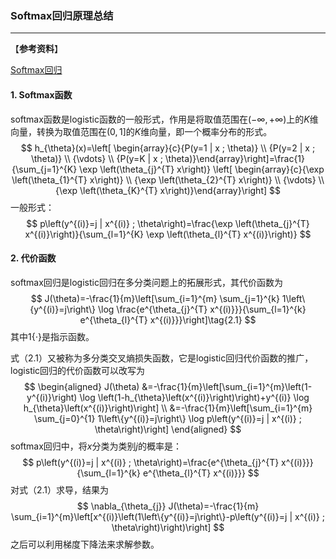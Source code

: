 ### Softmax回归原理总结

***

【**参考资料**】

[Softmax回归](http://ufldl.stanford.edu/wiki/index.php/Softmax%E5%9B%9E%E5%BD%92)



#### 1. Softmax函数

softmax函数是logistic函数的一般形式，作用是将取值范围在$(-\infty,+\infty)$上的$K$维向量，转换为取值范围在$(0,1]$的$K$维向量，即一个概率分布的形式。
$$
h_{\theta}(x)=\left[ \begin{array}{c}{P(y=1 | x ; \theta)} \\ {P(y=2 | x ; \theta)} \\ {\vdots} \\ {P(y=K | x ; \theta)}\end{array}\right]=\frac{1}{\sum_{j=1}^{K} \exp \left(\theta_{j}^{T} x\right)} \left[ \begin{array}{c}{\exp \left(\theta_{1}^{T} x\right)} \\ {\exp \left(\theta_{2}^{T} x\right)} \\ {\vdots} \\ {\exp \left(\theta_{K}^{T} x\right)}\end{array}\right]
$$
一般形式：
$$
p\left(y^{(i)}=j | x^{(i)} ; \theta\right)=\frac{\exp \left(\theta_{j}^{T} x^{(i)}\right)}{\sum_{l=1}^{K} \exp \left(\theta_{l}^{T} x^{(i)}\right)}
$$


#### 2. 代价函数

softmax回归是logistic回归在多分类问题上的拓展形式，其代价函数为
$$
J(\theta)=-\frac{1}{m}\left[\sum_{i=1}^{m} \sum_{j=1}^{k} 1\left\{y^{(i)}=j\right\} \log \frac{e^{\theta_{j}^{T} x^{(i)}}}{\sum_{l=1}^{k} e^{\theta_{l}^{T} x^{(i)}}}\right]\tag{2.1}
$$
其中1$\{\cdot\}$是指示函数。

式（2.1）又被称为多分类交叉熵损失函数，它是logistic回归代价函数的推广，logistic回归的代价函数可以改写为
$$
\begin{aligned} J(\theta) &=-\frac{1}{m}\left[\sum_{i=1}^{m}\left(1-y^{(i)}\right) \log \left(1-h_{\theta}\left(x^{(i)}\right)\right)+y^{(i)} \log h_{\theta}\left(x^{(i)}\right)\right] \\ &=-\frac{1}{m}\left[\sum_{i=1}^{m} \sum_{j=0}^{1} 1\left\{y^{(i)}=j\right\} \log p\left(y^{(i)}=j | x^{(i)} ; \theta\right)\right] \end{aligned}
$$
softmax回归中，将$x$分类为类别$j$的概率是：
$$
p\left(y^{(i)}=j | x^{(i)} ; \theta\right)=\frac{e^{\theta_{j}^{T} x^{(i)}}}{\sum_{l=1}^{k} e^{\theta_{l}^{T} x^{(i)}}}
$$
对式（2.1）求导，结果为
$$
\nabla_{\theta_{j}} J(\theta)=-\frac{1}{m} \sum_{i=1}^{m}\left[x^{(i)}\left(1\left\{y^{(i)}=j\right\}-p\left(y^{(i)}=j | x^{(i)} ; \theta\right)\right)\right]
$$
之后可以利用梯度下降法来求解参数。



